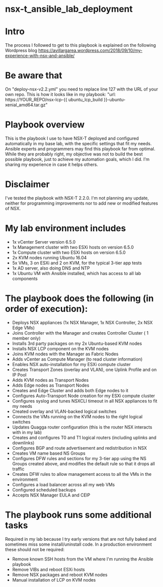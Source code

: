 # nsx-t_ansible_lab_deployment

# Intro
The process I followed to get to this playbook is explained on the following Wordpress blog https://avillargarea.wordpress.com/2018/09/10/my-experience-with-nsx-and-ansible/

# Be aware that 
On "deploy-nsx-v2.2.yml" you need to replace line 127 with the URL of your own repo. This is how it looks like in my playbook: "url: https://YOUR_REPO/nsx-lcp-{{ ubuntu_lcp_build }}-ubuntu-xenial_amd64.tar.gz"

# Playbook overview
This is the playbook I use to have NSX-T deployed and configured automatically in my base lab, with the specific settings that fit my needs. Ansible experts and programmers may find this playbook far from optimal. While they are probably right, my objective was not to build the best possible playbook, just to achieve my automation goals, which I did. I’m sharing my experience in case it helps others.

# Disclaimer
I've tested the playbook with NSX-T 2.2.0. I'm not planning any update, neither for programming improvements nor to add new or modified features of NSX.

# My lab environment includes
 - 1x vCenter Server version 6.5.0
 - 1x Management cluster with two ESXi hosts on version 6.5.0
 - 1x Compute cluster with two ESXi hosts on version 6.5.0
 - 2x KVM nodes running Ubuntu 16.04
 - 5x VMs, 3 on ESXi and 2 on KVM, for the typical 3-tier app tests
 - 1x AD server, also doing DNS and NTP
 - 1x Ubuntu VM with Ansible installed, which has access to all lab components

# The playbook does the following (in order of execution):
 - Deploys NSX appliances (1x NSX Manager, 1x NSX Controller, 2x NSX Edge VMs)
 - Joins Controller with the Manager and creates Controller Cluster ( 1 member only)
 - Installs 3rd party packages on my 2x Ubuntu-based KVM nodes
 - Installs NSX LCP component on the KVM nodes
 - Joins KVM nodes with the Manager as Fabric Nodes
 - Adds vCenter as Compute Manager (to read cluster information)
 - Enables NSX auto-installation for my ESXi compute cluster
 - Creates Transport Zones (overlay and VLAN), one Uplink Profile and on IP Pool
 - Adds KVM nodes as Transport Nodes
 - Adds Edge nodes as Transport Nodes
 - Creates and Edge Cluster and adds both Edge nodes to it
 - Configures Auto-Transport Node creation for my ESXi compute cluster
 - Configures syslog and tunes NSXCLI timeout in all NSX appliances to fit my needs
 - Created overlay and VLAN-backed logical switches
 - Connects the VMs running on the KVM nodes to the right logical switches
 - Updates Quagga router configuration (this is the router NSX interacts with in my lab)
 - Creates and configures T0 and T1 logical routers (including uplinks and downlinks)
 - Configures BGP and route advertisement and redistribution in NSX
 - Creates VM name based NS Groups
 - Configures DFW rules and sections for my 3-tier app using the NS Groups created above, and modifies the default rule so that it drops all traffic
 - Creates DFW rules to allow management access to all the VMs in the environment
 - Configures a load balancer across all my web VMs
 - Configured scheduled backups
 - Accepts NSX Manager EULA and CEIP

# The playbook runs some additional tasks
Required in my lab because I try early versions that are not fully baked and sometimes miss some install/uninstall code. In a production environment these should not be required:
 - Remove known SSH hosts from the VM where I'm running the Ansible playbook
 - Remove VIBs and reboot ESXi hosts
 - Remove NSX packages and reboot KVM nodes
 - Manual installation of LCP on KVM nodes
